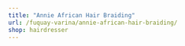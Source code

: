 ```yaml
---
title: "Annie African Hair Braiding"
url: /fuquay-varina/annie-african-hair-braiding/
shop: hairdresser
---
```

